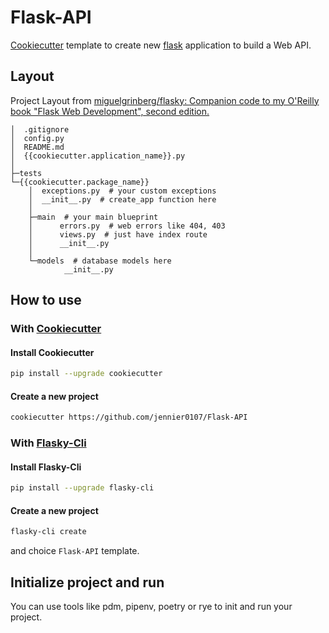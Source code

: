 # Flask-API

[Cookiecutter](https://github.com/cookiecutter/cookiecutter.git) template to create new [flask](https://github.com/pallets/flask) application to build a Web API.

## Layout

Project Layout from [miguelgrinberg/flasky: Companion code to my O'Reilly book "Flask Web Development", second edition.](https://github.com/miguelgrinberg/flasky)

```text
│  .gitignore
│  config.py
│  README.md
│  {{cookiecutter.application_name}}.py
│
├─tests
└─{{cookiecutter.package_name}}
    │  exceptions.py  # your custom exceptions
    │  __init__.py  # create_app function here
    │
    ├─main  # your main blueprint
    │      errors.py  # web errors like 404, 403
    │      views.py  # just have index route
    │      __init__.py
    │
    └─models  # database models here
            __init__.py
```

## How to use

### With [Cookiecutter](https://github.com/cookiecutter/cookiecutter.git)

#### Install Cookiecutter

```bash
pip install --upgrade cookiecutter
```

#### Create a new project

```bash
cookiecutter https://github.com/jennier0107/Flask-API
```

### With [Flasky-Cli](https://github.com/jennier0107/flasky-cli)

#### Install Flasky-Cli

```bash
pip install --upgrade flasky-cli
```

#### Create a new project

```bash
flasky-cli create
```

and choice `Flask-API` template.

## Initialize project and run

You can use tools like pdm, pipenv, poetry or rye to init and run your project.